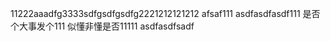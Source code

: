 11222aaadfg3333sdfgsdfgsdfg2221212121212 afsaf111
asdfasdfasdf111
是否个大事发个111
似懂非懂是否11111
asdfasdfsadf